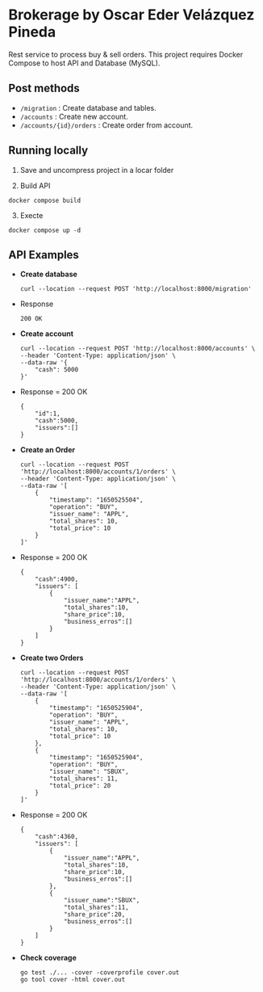 # Brokerage by Oscar Eder Velázquez Pineda
Rest service to process buy & sell orders. This project requires Docker Compose to host API and Database (MySQL).

## Post methods
- `/migration` : Create database and tables.
- `/accounts` : Create new account.
- `/accounts/{id}/orders` : Create order from account.


## Running locally
1. Save and uncompress project in a locar folder

2. Build API
```
docker compose build
```

3. Execte
```
docker compose up -d
```

## API Examples
- __Create database__
    ```
    curl --location --request POST 'http://localhost:8000/migration'
    ```
- Response
    ```
    200 OK
    ```
- __Create account__
    ```
    curl --location --request POST 'http://localhost:8000/accounts' \
    --header 'Content-Type: application/json' \
    --data-raw '{
        "cash": 5000
    }'
    ```
- Response = 200 OK
    ```
    {
        "id":1,
        "cash":5000,
        "issuers":[]
    }
    ```
- __Create an Order__
    ```
    curl --location --request POST 'http://localhost:8000/accounts/1/orders' \
    --header 'Content-Type: application/json' \
    --data-raw '[
        {
            "timestamp": "1650525504",
            "operation": "BUY",
            "issuer_name": "APPL",
            "total_shares": 10,
            "total_price": 10
        }
    ]'
    ```
- Response = 200 OK
    ```
    {
        "cash":4900,
        "issuers": [
            { 
                "issuer_name":"APPL",
                "total_shares":10,
                "share_price":10,
                "business_erros":[]
            }
        ]
    }
    ```
- __Create two Orders__
    ```
    curl --location --request POST 'http://localhost:8000/accounts/1/orders' \
    --header 'Content-Type: application/json' \
    --data-raw '[
        {
            "timestamp": "1650525904",
            "operation": "BUY",
            "issuer_name": "APPL",
            "total_shares": 10,
            "total_price": 10
        },
        {
            "timestamp": "1650525904",
            "operation": "BUY",
            "issuer_name": "SBUX",
            "total_shares": 11,
            "total_price": 20
        }
    ]'
    ```
- Response = 200 OK
    ```
    {
        "cash":4360,
        "issuers": [ 
            { 
                "issuer_name":"APPL",
                "total_shares":10,
                "share_price":10,
                "business_erros":[]
            },
            {
                "issuer_name":"SBUX",
                "total_shares":11,
                "share_price":20,
                "business_erros":[]
            }
        ]
    }
    ```
- __Check coverage__
    ```
    go test ./... -cover -coverprofile cover.out
    go tool cover -html cover.out
    ```